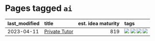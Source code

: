# Pages tagged `ai`

|last_modified|title|est. idea maturity|tags
|:---|:---|---:|:---|
|2023-04-11|[Private Tutor](../private_tutor.md)|819|[![](https://img.shields.io/badge/tag-ai-b7fb0)](../tags/ai.md) [![](https://img.shields.io/badge/tag-discussion-b25b5)](../tags/discussion.md) [![](https://img.shields.io/badge/tag-education-e9b626)](../tags/education.md) [![](https://img.shields.io/badge/tag-startup-76bb24)](../tags/startup.md)|